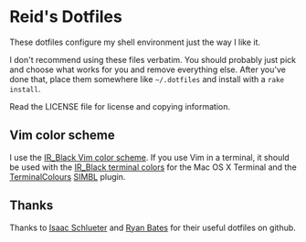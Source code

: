 Reid's Dotfiles
===============

These dotfiles configure my shell environment just the way I like it. 

I don't recommend using these files verbatim. You should probably just pick and choose what works for you and remove everything else. After you've done that, place them somewhere like `~/.dotfiles` and install with a `rake install`.

Read the LICENSE file for license and copying information.

Vim color scheme
----------------

I use the [IR\_Black Vim color scheme][ir_black-vim]. If you use Vim in a terminal, it should be used with the [IR\_Black terminal colors][ir_black-term] for the Mac OS X Terminal and the [TerminalColours][] [SIMBL][] plugin.

Thanks
------

Thanks to [Isaac Schlueter][isaacs] and [Ryan Bates][ryanb] for their useful dotfiles on github.

  [ir_black-vim]: http://blog.infinitered.com/entries/show/8
  [ir_black-term]: http://blog.infinitered.com/entries/show/6
  [TerminalColours]: http://github.com/ciaran/terminalcolours
  [SIMBL]: http://www.culater.net/software/SIMBL/SIMBL.php
  [isaacs]: http://github.com/isaacs/dotfiles "isaacs' dotfiles"
  [ryanb]: http://github.com/ryanb/dotfiles "ryanb's dotfiles"
